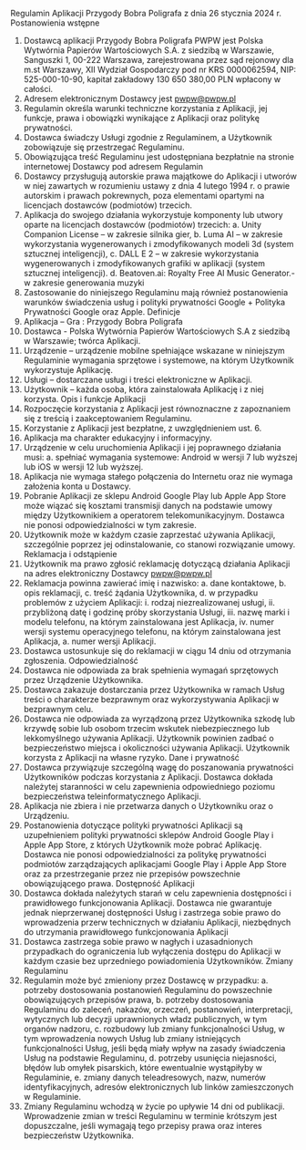 Regulamin Aplikacji Przygody Bobra Poligrafa
z dnia 26 stycznia 2024 r.
Postanowienia wstępne
1.	Dostawcą aplikacji Przygody Bobra Poligrafa PWPW jest Polska Wytwórnia Papierów Wartościowych S.A. z siedzibą w Warszawie, Sanguszki 1, 00-222 Warszawa, zarejestrowana przez sąd rejonowy dla m.st Warszawy, XII Wydział Gospodarczy pod nr KRS 0000062594, NIP: 525-000-10-90, kapitał zakładowy 130 650 380,00 PLN wpłacony w całości.
2.	Adresem elektronicznym Dostawcy jest pwpw@pwpw.pl
3.	Regulamin określa warunki techniczne korzystania z Aplikacji, jej funkcje, prawa i obowiązki wynikające z Aplikacji oraz politykę prywatności.
4.	Dostawca świadczy Usługi zgodnie z Regulaminem, a Użytkownik zobowiązuje się przestrzegać Regulaminu.
5.	Obowiązująca treść Regulaminu jest udostępniana bezpłatnie na stronie internetowej Dostawcy pod adresem Regulamin
6.	Dostawcy przysługują autorskie prawa majątkowe do Aplikacji i utworów w niej zawartych w rozumieniu ustawy z dnia 4 lutego 1994 r. o prawie autorskim i prawach pokrewnych, poza elementami opartymi na licencjach dostawców (podmiotów) trzecich.
7.	Aplikacja do swojego działania wykorzystuje komponenty lub utwory oparte na licencjach dostawców (podmiotów) trzecich:
a.	Unity Companion License – w zakresie silnika gier,
b.	Luma AI – w zakresie wykorzystania wygenerowanych i zmodyfikowanych modeli 3d (system sztucznej inteligencji), 
c.	DALL E 2 – w zakresie wykorzystania wygenerowanych i zmodyfikowanych grafiki w aplikacji (system sztucznej inteligencji).
d.	Beatoven.ai: Royalty Free AI Music Generator.- w zakresie generowania muzyki
8.	Zastosowanie do niniejszego Regulaminu mają również postanowienia warunków świadczenia usług i polityki prywatności Google + Polityka Prywatności Google oraz Apple.
Definicje
1.	Aplikacja – Gra : Przygody Bobra Poligrafa
2.	Dostawca - Polska Wytwórnia Papierów Wartościowych S.A z siedzibą w Warszawie; twórca Aplikacji.
3.	Urządzenie – urządzenie mobilne spełniające wskazane w niniejszym Regulaminie wymagania sprzętowe i systemowe, na którym Użytkownik wykorzystuje Aplikację.
4.	Usługi – dostarczane usługi i treści elektroniczne w Aplikacji.
5.	Użytkownik – każda osoba, która zainstalowała Aplikację i z niej korzysta.
Opis i funkcje Aplikacji
1.	Rozpoczęcie korzystania z Aplikacji jest równoznaczne z zapoznaniem się z treścią i zaakceptowaniem Regulaminu.
2.	Korzystanie z Aplikacji jest bezpłatne, z uwzględnieniem ust. 6.
3.	Aplikacja ma charakter edukacyjny i informacyjny. 
4.	Urządzenie w celu uruchomienia Aplikacji i jej poprawnego działania musi:
a.	spełniać wymagania systemowe: Android w wersji 7 lub wyższej lub iOS w wersji 12 lub wyższej.
5.	Aplikacja nie wymaga stałego połączenia do Internetu oraz nie wymaga założenia konta u Dostawcy.
6.	Pobranie Aplikacji ze sklepu Android Google Play lub Apple App Store może wiązać się kosztami transmisji danych na podstawie umowy między Użytkownikiem a operatorem telekomunikacyjnym. Dostawca nie ponosi odpowiedzialności w tym zakresie.
7.	Użytkownik może w każdym czasie zaprzestać używania Aplikacji, szczególnie poprzez jej odinstalowanie, co stanowi rozwiązanie umowy.
Reklamacja i odstąpienie  
1.	Użytkownik ma prawo zgłosić reklamację dotyczącą działania Aplikacji na adres elektroniczny Dostawcy pwpw@pwpw.pl 
2.	Reklamacja powinna zawierać imię i nazwisko:
a.	dane kontaktowe,
b.	opis reklamacji,
c.	treść żądania Użytkownika,
d.	w przypadku problemów z użyciem Aplikacji:
i.	rodzaj niezrealizowanej usługi,
ii.	przybliżoną datę i godzinę próby skorzystania Usługi,
iii.	nazwę marki i modelu telefonu, na którym zainstalowana jest Aplikacja,
iv.	numer wersji systemu operacyjnego telefonu, na którym zainstalowana jest Aplikacja,
a.	numer wersji Aplikacji.
3.	Dostawca ustosunkuje się do reklamacji w ciągu 14 dniu od otrzymania zgłoszenia.
Odpowiedzialność
1.	Dostawca nie odpowiada za brak spełnienia wymagań sprzętowych przez Urządzenie Użytkownika.
2.	Dostawca zakazuje dostarczania przez Użytkownika w ramach Usług treści o charakterze bezprawnym oraz wykorzystywania Aplikacji w bezprawnym celu.
3.	Dostawca nie odpowiada za wyrządzoną przez Użytkownika szkodę lub krzywdę sobie lub osobom trzecim wskutek niebezpiecznego lub lekkomyślnego używania Aplikacji. Użytkownik powinien zadbać o bezpieczeństwo miejsca i okoliczności używania Aplikacji. Użytkownik korzysta z Aplikacji na własne ryzyko.
Dane i prywatność
1.	Dostawca przywiązuje szczególną wagę do poszanowania prywatności Użytkowników podczas korzystania z Aplikacji. Dostawca dokłada należytej staranności w celu zapewnienia odpowiedniego poziomu bezpieczeństwa teleinformatycznego Aplikacji. 
2.	Aplikacja nie zbiera i nie przetwarza danych o Użytkowniku oraz o Urządzeniu.
3.	Postanowienia dotyczące polityki prywatności Aplikacji są uzupełnieniem polityki prywatności sklepów Android Google Play i Apple App Store, z których Użytkownik może pobrać Aplikację. Dostawca nie ponosi odpowiedzialności za politykę prywatności podmiotów zarządzających aplikacjami Google Play i Apple App Store oraz za przestrzeganie przez nie przepisów powszechnie obowiązującego prawa.
Dostępność Aplikacji
1.	Dostawca dokłada należytych starań w celu zapewnienia dostępności i prawidłowego funkcjonowania Aplikacji. Dostawca nie gwarantuje jednak nieprzerwanej dostępności Usług i zastrzega sobie prawo do wprowadzenia przerw technicznych w działaniu Aplikacji, niezbędnych do utrzymania prawidłowego funkcjonowania Aplikacji
2.	Dostawca zastrzega sobie prawo w nagłych i uzasadnionych przypadkach do ograniczenia lub wyłączenia dostępu do Aplikacji w każdym czasie bez uprzedniego powiadomienia Użytkowników.
Zmiany Regulaminu
1.	Regulamin może być zmieniony przez Dostawcę w przypadku: 
a.	potrzeby dostosowania postanowień Regulaminu do powszechnie obowiązujących przepisów prawa,
b.	potrzeby dostosowania Regulaminu do zaleceń, nakazów, orzeczeń, postanowień, interpretacji, wytycznych lub decyzji uprawnionych władz publicznych, w tym organów nadzoru,
c.	rozbudowy lub zmiany funkcjonalności Usług, w tym wprowadzenia nowych Usług lub zmiany istniejących funkcjonalności Usług, jeśli będą miały wpływ na zasady świadczenia Usług na podstawie Regulaminu,
d.	potrzeby usunięcia niejasności, błędów lub omyłek pisarskich, które ewentualnie wystąpiłyby w Regulaminie,
e.	zmiany danych teleadresowych, nazw, numerów identyfikacyjnych, adresów elektronicznych lub linków zamieszczonych w Regulaminie.
2.	Zmiany Regulaminu wchodzą w życie po upływie 14 dni od publikacji. Wprowadzenie zmian w treści Regulaminu w terminie krótszym jest dopuszczalne, jeśli wymagają tego przepisy prawa oraz interes bezpieczeństw Użytkownika.
